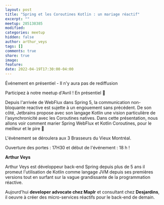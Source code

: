```yaml
---
layout: post
title: "Spring et les Coroutines Kotlin : un mariage réactif"
excerpt: ""
meetup: 285138385
modified:
categories: meetup
hidden: false
author: arthur_veys
tags: []
comments: true
share: true
image:
feature:
date: 2022-04-19T17:30:00-04:00
---
```


Événement en présentiel - Il n'y aura pas de rediffusion

Participez à notre meetup d'Avril ! En présentiel 🎉

Depuis l'arrivée de WebFlux dans Spring 5, la communication non-bloquante reactive est sujette à un engouement sans précédent. 
De son côté, Jetbrains propose avec son langage Kotlin une vision particulière de l'asynchronicité avec les Coroutines natives. 
Dans cette présentation, nous allons voir comment marier Spring WebFlux et Kotlin Coroutines, pour le meilleur et le pire 💜

L'évènement se déroulera aux 3 Brasseurs du Vieux Montréal.

Ouverture des portes : 17H30 et début de l'événement : 18 h !

__Arthur Veys__

Arthur Veys est développeur back-end Spring depuis plus de 5 ans il promeut l'utilisation de Kotlin comme langage JVM 
depuis ses premières versions tout en surfant sur la vague grandissante de la programmation réactive.

Aujourd'hui **developer advocate chez Maplr** et consultant chez **Desjardins**, il oeuvre à créer des micro-services réactifs pour le back-end de demain.
